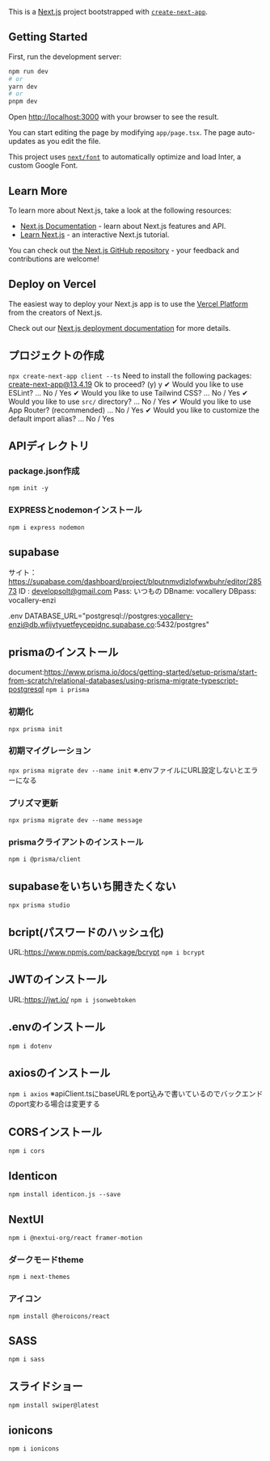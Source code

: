 This is a [Next.js](https://nextjs.org/) project bootstrapped with [`create-next-app`](https://github.com/vercel/next.js/tree/canary/packages/create-next-app).

## Getting Started

First, run the development server:

```bash
npm run dev
# or
yarn dev
# or
pnpm dev
```

Open [http://localhost:3000](http://localhost:3000) with your browser to see the result.

You can start editing the page by modifying `app/page.tsx`. The page auto-updates as you edit the file.

This project uses [`next/font`](https://nextjs.org/docs/basic-features/font-optimization) to automatically optimize and load Inter, a custom Google Font.

## Learn More

To learn more about Next.js, take a look at the following resources:

- [Next.js Documentation](https://nextjs.org/docs) - learn about Next.js features and API.
- [Learn Next.js](https://nextjs.org/learn) - an interactive Next.js tutorial.

You can check out [the Next.js GitHub repository](https://github.com/vercel/next.js/) - your feedback and contributions are welcome!

## Deploy on Vercel

The easiest way to deploy your Next.js app is to use the [Vercel Platform](https://vercel.com/new?utm_medium=default-template&filter=next.js&utm_source=create-next-app&utm_campaign=create-next-app-readme) from the creators of Next.js.

Check out our [Next.js deployment documentation](https://nextjs.org/docs/deployment) for more details.

## プロジェクトの作成
```npx create-next-app client --ts```
Need to install the following packages:
  create-next-app@13.4.19
Ok to proceed? (y) y
✔ Would you like to use ESLint? … No / Yes
✔ Would you like to use Tailwind CSS? … No / Yes
✔ Would you like to use `src/` directory? … No / Yes
✔ Would you like to use App Router? (recommended) … No / Yes
✔ Would you like to customize the default import alias? … No / Yes

## APIディレクトリ
### package.json作成
```npm init -y```
### EXPRESSとnodemonインストール
```npm i express nodemon```

## supabase
サイト：https://supabase.com/dashboard/project/blputnmvdjzlofwwbuhr/editor/28573
ID : developsolt@gmail.com
Pass: いつもの
DBname: vocallery
DBpass: vocallery-enzi

.env
DATABASE_URL="postgresql://postgres:vocallery-enzi@db.wfijvtyuetfeycepidnc.supabase.co:5432/postgres"

## prismaのインストール
document:https://www.prisma.io/docs/getting-started/setup-prisma/start-from-scratch/relational-databases/using-prisma-migrate-typescript-postgresql
```npm i prisma```
### 初期化
```npx prisma init```
### 初期マイグレーション
```npx prisma migrate dev --name init```
※.envファイルにURL設定しないとエラーになる
### プリズマ更新
```npx prisma migrate dev --name message```
### prismaクライアントのインストール
```npm i @prisma/client```
## supabaseをいちいち開きたくない
```npx prisma studio```

## bcript(パスワードのハッシュ化)
URL:https://www.npmjs.com/package/bcrypt
```npm i bcrypt```

## JWTのインストール
URL:https://jwt.io/
```npm i jsonwebtoken```

## .envのインストール
```npm i dotenv```

## axiosのインストール
```npm i axios```
※apiClient.tsにbaseURLをport込みで書いているのでバックエンドのport変わる場合は変更する

## CORSインストール
```npm i cors```

## Identicon
```npm install identicon.js --save```

## NextUI
```npm i @nextui-org/react framer-motion```
### ダークモードtheme
```npm i next-themes```
### アイコン
```npm install @heroicons/react```

## SASS
```npm i sass```

## スライドショー
```npm install swiper@latest```

## ionicons
```npm i ionicons```